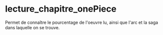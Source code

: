 ﻿# lecture_chapitre_onePiece
Permet de connaître le pourcentage de l'oeuvre lu, ainsi que l'arc et la saga dans laquelle on se trouve.
